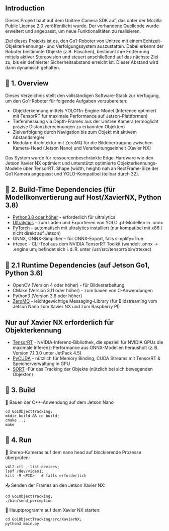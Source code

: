 Introduction
---

Dieses Projekt baut auf dem Unitree Camera SDK auf, das unter der Mozilla Public License 2.0 veröffentlicht wurde. Der vorhandene Quellcode wurde erweitert und angepasst, um neue Funktionalitäten zu realisieren.

Ziel dieses Projekts ist es, den Go1-Roboter von Unitree mit einem Echtzeit-Objekterkennungs- und Verfolgungssystem auszustatten. Dabei erkennt der Roboter bestimmte Objekte (z.B. Flaschen), bestimmt ihre Entfernung mittels aktiver Stereovision und steuert anschließend auf das nächste Ziel zu, bis ein definierter Sicherheitsabstand erreicht ist. Dieser Abstand wird dann dynamisch gehalten.

🧭 1. Overview
---

Dieses Verzeichnis stellt den vollständigen Software-Stack zur Verfügung, um den Go1-Roboter für folgende Aufgaben vorzubereiten:

- Objekterkennung mittels YOLO11n-Engine-Model (Inference optimiert mit TensorRT für maximale Performance auf Jetson-Plattformen)
- Tiefenmessung via Depth-Frames aus der Unitree Kamera (ermöglicht präzise Distanzberechnungen zu erkannten Objekten)
- Zielverfolgung durch Navigation bis zum Objekt mit aktivem Abstandsregler
- Modulare Architektur mit ZeroMQ für die Bildübertragung zwischen Kamera-Head (Jetson Nano) und Verarbeitungseinheit (Xavier NX)

Das System wurde für ressourcenbeschränkte Edge-Hardware wie den Jetson Xavier NX optimiert und unterstützt optimierte Objekterkennungs-Modelle über TensorRT. Shape (width, height) nah an RectFrame-Size der Go1 Kamera angepasst und YOLO-Kompatibel (teilbar durch 32).

🔧 2. Build-Time Dependencies (für Modellkonvertierung auf Host/XavierNX, Python 3.8)
---

- [Python3.8 oder höher](https://linuxize.com/post/how-to-install-python-3-8-on-ubuntu-18-04/) - erforderlich für ultralytics
- [Ultralytics](https://docs.ultralytics.com/de/quickstart/) - zum Laden und Exportieren von YOLO .pt-Modellen in .onnx
- [PyTorch](https://docs.ultralytics.com/de/guides/nvidia-jetson/#install-pytorch-and-torchvision) – automatisch mit ultralytics installiert (nur kompatibel mit x86 / nicht direkt auf Jetson)
- ONNX, ONNX-Simplifier – für ONNX-Export, falls simplify=True
- trtexec - CLI-Tool aus dem NVIDIA TensorRT Toolkit (wandelt .onnx → .engine um; befindet sich i. d. R. unter /usr/src/tensorrt/bin/trtexec)

🚀 2.1 Runtime Dependencies (auf Jetson Go1, Python 3.6)
---

- OpenCV (Version 4 oder höher) - für Bildverarbeitung
- CMake (Version 3.11 oder höher) - zum bauen von C-Anwendungen
- Python3 (Version 3.6 oder höher)
- [ZeroMQ](https://zeromq.org/get-started/) - leichtgewichtige Messaging-Library (für Bildstreaming vom Jetson Nano zum Xavier NX und zum Raspberry PI)
  
Nur auf Xavier NX erforderlich für Objekterkennung
---

- [TensorRT](https://developer.nvidia.com/tensorrt) - NVIDIA-Inferenz-Bibliothek, die speziell für NVIDIA GPUs die maximale Inferenz-Performance aus ONNX-Modellen herausholt (z. B. Version 7.1.3.0 unter JetPack 4.5)
- [PyCUDA](https://wiki.tiker.net/PyCuda/Installation/Linux/) – nützlich für Memory Binding, CUDA Streams mit TensorRT & Speicherverwaltung in GPU
- [SORT](https://github.com/abewley/sort.git) -Für das Tracking der Objekte (nützlich bei sich bewegenden Objekten)

📁 3. Build 
---

🔨 Bauen der C++-Anwendung auf dem Jetson Nano
```
cd Go1ObjectTracking;
mkdir build && cd build;
cmake ..;
make
```

🚀 4. Run 
---

🎥 Stereo-Kameras auf dem nano head auf blockierende Prozesse überprüfen:
```
v4l2-ctl --list-devices;
lsof /dev/video1;
kill -9 <PID>   # falls erforderlich
```

📤 Senden der Frames an den Jetson Xavier NX:
```
cd Go1ObjectTracking; 
./bin/send_perception
```

🏁 Hauptprogramm auf dem Xavier NX starten:
```
cd Go1ObjectTracking/src/XavierNX; 
python3 main.py
```